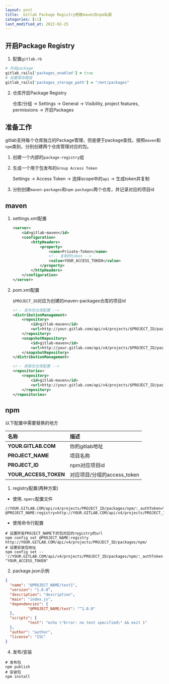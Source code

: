 ```yaml
---
layout: post
title:  Gitlab Package Registry搭建maven及npm私服
categories: [ci]
last_modified_at: 2022-02-25
---
```


## 开启Package Registry
1. 配置`gitlab.rb`
```ruby
# 开启package
gitlab_rails['packages_enabled'] = true
# 设置保存路径
gitlab_rails['packages_storage_path'] = "/mnt/packages"
```

2. 仓库开启Package Registry

    仓库/分组 -> Settings -> General -> Visibility, project features, permissions -> 开启Packages

## 准备工作
gitlab支持每个仓库独立的Package管理，但是便于package查找，按照`maven`和`npm`类别，分别创建两个仓库管理对应的包。

1. 创建一个内部的`package-registry`组
2. 生成一个用于包发布的`Group Access Token`

    Settings -> Access Token -> 选择scope中的`api` -> 生成token并复制
3. 分别创建`maven-packages`和`npm-packages`两个仓库，并记录对应的项目id

## maven
1. settings.xml配置
    ```xml
    <server>
        <id>gitlab-maven</id>
        <configuration>
            <httpHeaders>
                <property>
                    <name>Private-Token</name>
                    <!-- 复制的token -->
                    <value>YOUR_ACCESS_TOKEN</value>
                </property>
            </httpHeaders>
        </configuration>
    </server>
    ```
2. pom.xml配置

   `$PROJECT_ID`对应为创建的maven-packages仓库的项目id
    ```xml
    <!-- 发布包仓库配置 -->
    <distributionManagement>
        <repository>
            <id>gitlab-maven</id>
            <url>http://your.gitlab.com/api/v4/projects/$PROJECT_ID/packages/maven</url>
        </repository>
        <snapshotRepository>
            <id>gitlab-maven</id>
            <url>http://your.gitlab.com/api/v4/projects/$PROJECT_ID/packages/maven</url>
        </snapshotRepository>
    </distributionManagement>
    
    <!-- 获取包仓库配置 -->
    <repositories>
        <repository>
            <id>gitlab-maven</id>
            <url>http://your.gitlab.com/api/v4/projects/$PROJECT_ID/packages/maven</url>
        </repository>
    </repositories>
    ```

## npm

以下配置中需要替换的地方

|名称|描述|
|:---|:---|
|**YOUR.GITLAB.COM**|你的gitlab地址|
|**PROJECT_NAME**|项目名称|
|**PROJECT_ID**|npm对应项目id|
|**YOUR_ACCESS_TOKEN**|对应项目/分组的access_token|

1. registry配置(两种方案)
- 使用`.npmrc`配置文件
```text
//YOUR.GITLAB.COM/api/v4/projects/PROJECT_ID/packages/npm/:_authToken=YOUR_ACCESS_TOKEN
@PROJECT_NAME:registry=http://YOUR.GITLAB.COM/api/v4/projects/PROJECT_ID/packages/npm/
```
- 使用命令行配置
```shell
# 设置所有PROJECT_NAME下的包对应的registry的url
npm config set @PROJECT_NAME:registry http://YOUR.GITLAB.COM/api/v4/projects/PROJECT_ID/packages/npm/
# 设置安装包地址
npm config set -- '//YOUR.GITLAB.COM/api/v4/projects/PROJECT_ID/packages/npm/:_authToken' "YOUR_ACCESS_TOKEN"
```

2. package.json示例
```json
{
  "name": "@PROJECT_NAME/test1",
  "version": "1.0.0",
  "description": "description",
  "main": "index.js",
  "dependencies": {
          "@PROJECT_NAME/test": "^1.0.0"
  },
  "scripts": {
          "test": "echo \"Error: no test specified\" && exit 1"
  },
  "author": "author",
  "license": "ISC"
}
```

4. 发布/安装
```shell
# 发布包
npm publish
# 安装包
npm install
```